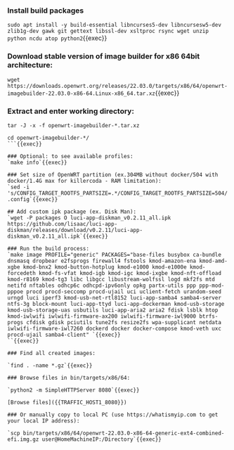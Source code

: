 ### Install build packages
`sudo apt install -y build-essential libncurses5-dev libncursesw5-dev zlib1g-dev gawk git gettext libssl-dev xsltproc rsync wget unzip python ncdu atop python2`{{exec}}

### Download stable version of image builder for x86 64bit architecture:
`wget https://downloads.openwrt.org/releases/22.03.0/targets/x86/64/openwrt-imagebuilder-22.03.0-x86-64.Linux-x86_64.tar.xz`{{exec}}

### Extract and enter working directory:
```
tar -J -x -f openwrt-imagebuilder-*.tar.xz 

cd openwrt-imagebuilder-*/
```{{exec}}

### Optional: to see available profiles:
`make info`{{exec}}

### Set size of OpenWRT partition (ex.304MB without docker/504 with docker/1.4G max for killercoda - RAM limitation):
`sed -i 's/CONFIG_TARGET_ROOTFS_PARTSIZE=.*/CONFIG_TARGET_ROOTFS_PARTSIZE=504/' .config`{{exec}}

## Add custom ipk package (ex. Disk Man):
`wget -P packages O luci-app-diskman_v0.2.11_all.ipk https://github.com/lisaac/luci-app-diskman/releases/download/v0.2.11/luci-app-diskman_v0.2.11_all.ipk`{{exec}} 

### Run the build process:
`make image PROFILE="generic" PACKAGES="base-files busybox ca-bundle dnsmasq dropbear e2fsprogs firewall4 fstools kmod-amazon-ena kmod-amd-xgbe kmod-bnx2 kmod-button-hotplug kmod-e1000 kmod-e1000e kmod-forcedeth kmod-fs-vfat kmod-igb kmod-igc kmod-ixgbe kmod-nft-offload kmod-r8169 kmod-tg3 libc libgcc libustream-wolfssl logd mkf2fs mtd netifd nftables odhcp6c odhcpd-ipv6only opkg partx-utils ppp ppp-mod-pppoe procd procd-seccomp procd-ujail uci uclient-fetch urandom-seed urngd luci iperf3 kmod-usb-net-rtl8152 luci-app-samba4 samba4-server ntfs-3g block-mount luci-app-ttyd luci-app-dockerman kmod-usb-storage kmod-usb-storage-uas usbutils luci-app-aria2 aria2 fdisk lsblk htop kmod-iwlwifi iwlwifi-firmware-ax200 iwlwifi-firmware-iwl9000 btrfs-progs cfdisk gdisk pciutils tune2fs resize2fs wpa-supplicant netdata iwlwifi-firmware-iwl7260 dockerd docker docker-compose kmod-veth uxc procd-ujail samba4-client" `{{exec}}
``{{exec}}

### Find all created images:

`find . -name *.gz`{{exec}}

### Browse files in bin/targets/x86/64:

`python2 -m SimpleHTTPServer 8080`{{exec}}

[Browse files]({{TRAFFIC_HOST1_8080}})

### Or manually copy to local PC (use https://whatismyip.com to get your local IP address):

`scp bin/targets/x86/64/openwrt-22.03.0-x86-64-generic-ext4-combined-efi.img.gz user@HomeMachineIP:/Directory`{{exec}}
